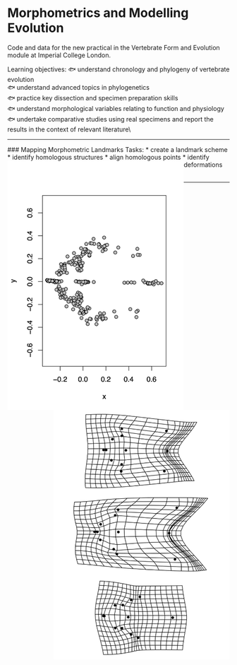 # Morphometrics and Modelling Evolution
Code and data for the new practical in the Vertebrate Form and Evolution module at Imperial College London.

Learning objectives:
:fish: understand chronology and phylogeny of vertebrate evolution\
:fish: understand advanced topics in phylogenetics\
:fish: practice key dissection and specimen preparation skills\
:fish: understand morphological variables relating to function and physiology\
:fish: undertake comparative studies using real specimens and report the results in the context of relevant literature\

<hr>
### Mapping Morphometric Landmarks
Tasks:
* create a landmark scheme
* identify homologous structures
* align homologous points
* identify deformations

<img align="left" src="Figures/Trilobite coordinates.png" width="400">
<img align="right" src="Figures/Trilobite thin plate splines.png" width="400">
<br>
<br>
<hr>

